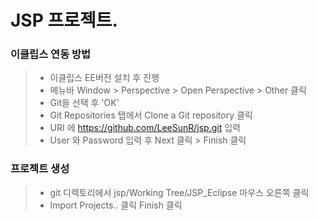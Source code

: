 # JSP 프로젝트.

### 이클립스 연동 방법
> * 이클립스 EE버전 설치 후 진행
> * 메뉴바 Window > Perspective > Open Perspective > Other 클릭
> * Git을 선택 후 'OK'
> * Git Repositories 탭에서 Clone a Git repository 클릭
> * URI 에 https://github.com/LeeSunR/jsp.git 입력
> * User 와 Password 입력 후 Next 클릭 > Finish 클릭

### 프로젝트 생성
> * git 디렉토리에서 jsp/Working Tree/JSP_Eclipse 마우스 오른쪽 클릭
> * Import Projects.. 클릭 Finish 클릭
